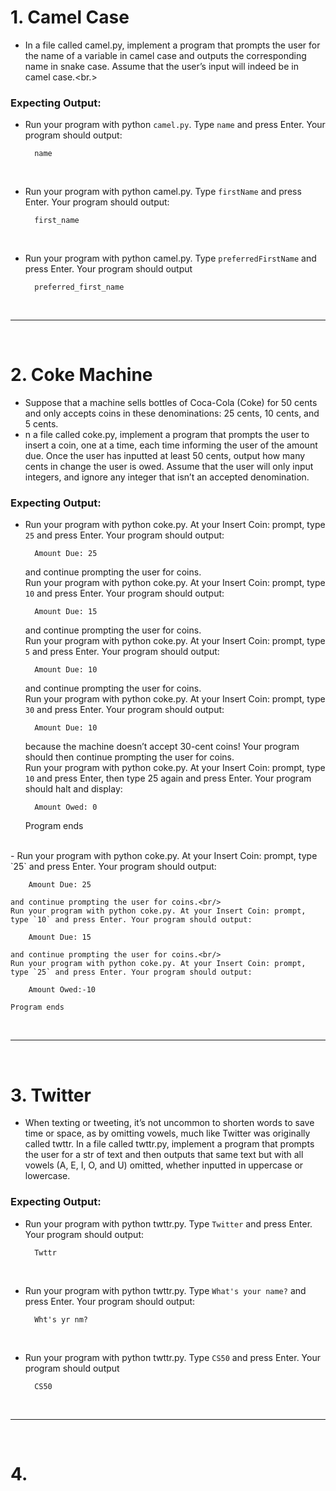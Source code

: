 # 1. Camel Case

- In a file called camel.py, implement a program that prompts the user for the name of a variable in camel case and outputs the corresponding name in snake case. Assume that the user’s input will indeed be in camel case.<br.>
  
### Expecting Output:
- Run your program with python `camel.py`. Type `name` and press Enter. Your program should output:
  
        name
    <br/>

- Run your program with python camel.py. Type `firstName` and press Enter. Your program should output:

        first_name
    <br/>

- Run your program with python camel.py. Type `preferredFirstName` and press Enter. Your program should output
  
        preferred_first_name
<br/>

---
<br/>

# 2. Coke Machine

- Suppose that a machine sells bottles of Coca-Cola (Coke) for 50 cents and only accepts coins in these denominations: 25 cents, 10 cents, and 5 cents.
- n a file called coke.py, implement a program that prompts the user to insert a coin, one at a time, each time informing the user of the amount due. Once the user has inputted at least 50 cents, output how many cents in change the user is owed. Assume that the user will only input integers, and ignore any integer that isn’t an accepted denomination.
  
### Expecting Output:

- Run your program with python coke.py. At your Insert Coin: prompt, type `25` and press Enter. Your program should output:

        Amount Due: 25  
    
    and continue prompting the user for coins.<br/>
    Run your program with python coke.py. At your Insert Coin: prompt, type `10` and press Enter. Your program should output:

        Amount Due: 15
    
    and continue prompting the user for coins.<br/>
    Run your program with python coke.py. At your Insert Coin: prompt, type `5` and press Enter. Your program should output:

        Amount Due: 10
    
    and continue prompting the user for coins.<br/>
    Run your program with python coke.py. At your Insert Coin: prompt, type `30` and press Enter. Your program should output:

        Amount Due: 10

    because the machine doesn’t accept 30-cent coins! Your program should then continue prompting the user for coins.<br/>
    Run your program with python coke.py. At your Insert Coin: prompt, type `10` and press Enter, then type 25 again and press Enter. Your program should halt and display:

        Amount Owed: 0
    
    Program ends
<br/>
- Run your program with python coke.py. At your Insert Coin: prompt, type `25` and press Enter. Your program should output:

        Amount Due: 25  
    
    and continue prompting the user for coins.<br/>
    Run your program with python coke.py. At your Insert Coin: prompt, type `10` and press Enter. Your program should output:

        Amount Due: 15
    
    and continue prompting the user for coins.<br/>
    Run your program with python coke.py. At your Insert Coin: prompt, type `25` and press Enter. Your program should output:

        Amount Owed:-10

    Program ends
<br/>

---

<br/>

# 3. Twitter

- When texting or tweeting, it’s not uncommon to shorten words to save time or space, as by omitting vowels, much like Twitter was originally called twttr. In a file called twttr.py, implement a program that prompts the user for a str of text and then outputs that same text but with all vowels (A, E, I, O, and U) omitted, whether inputted in uppercase or lowercase.
  
### Expecting Output: 
- Run your program with python twttr.py. Type `Twitter` and press Enter. Your program should output:

        Twttr
    <br/>

- Run your program with python twttr.py. Type `What's your name?` and press Enter. Your program should output:

        Wht's yr nm?
    <br/>

- Run your program with python twttr.py. Type `CS50` and press Enter. Your program should output
  
        CS50
<br/>

---

<br/>

# 4. 